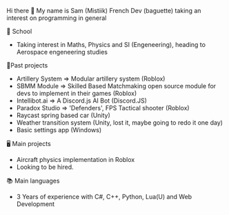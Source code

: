 Hi there 👋 My name is Sam (Mistiik) French Dev (baguette) taking an interest on programming in general

📖 School

  - Taking interest in Maths, Physics and SI (Engeneering), heading to Aerospace engeneering studies

💨Past projects

 - Artillery System => Modular artillery system (Roblox)
 - SBMM Module => Skilled Based Matchmaking open source module for devs to implement in their games (Roblox)
 - Intellibot.ai => A Discord.js AI Bot (Discord.JS)
 - Paradox Studio => 'Defenders', FPS Tactical shooter (Roblox) 
 - Raycast spring based car (Unity)
 - Weather transition system (Unity, lost it, maybe going to redo it one day) 
 - Basic settings app (Windows)

🖥️ Main projects
 - Aircraft physics implementation in Roblox
 - Looking to be hired.

📚 Main languages
 - 3 Years of experience with C#, C++, Python, Lua(U) and Web Development
